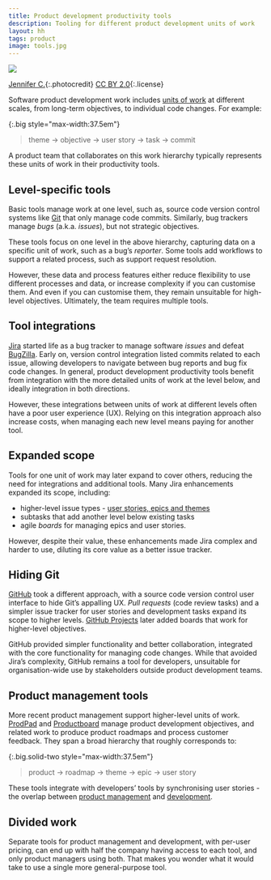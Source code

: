 ```yaml
---
title: Product development productivity tools
description: Tooling for different product development units of work
layout: hh
tags: product
image: tools.jpg
---
```


![](tools.jpg)

[Jennifer C.](https://www.flickr.com/photos/29638108@N06/7718086616){:.photocredit}
[CC BY 2.0](https://creativecommons.org/licenses/by/2.0/){:.license}

Software product development work includes [units of work](units-of-work)
at different scales, from long-term objectives, to individual code changes.
For example:

{:.big style="max-width:37.5em"}
> theme → objective → user story → task → commit

A product team that collaborates on this work hierarchy typically represents these units of work in their productivity tools.

## Level-specific tools

Basic tools manage work at one level, such as, source code version control systems like
[Git](https://en.wikipedia.org/wiki/Git) that only manage code commits.
Similarly, bug trackers manage _bugs_ (a.k.a. _issues_), but not strategic objectives.

These tools focus on one level in the above hierarchy, capturing data on a specific unit of work, such as a bug’s _reporter_.
Some tools add workflows to support a related process, such as support request resolution.

However, these data and process features either reduce flexibility to use different processes and data, or increase complexity if you can customise them.
And even if you can customise them, they remain unsuitable for high-level objectives.
Ultimately, the team requires multiple tools.

## Tool integrations

[Jira](https://en.wikipedia.org/wiki/Jira_(software))
started life as a bug tracker to manage software _issues_ and defeat
[BugZilla](https://en.wikipedia.org/wiki/Bugzilla).
Early on, version control integration listed commits related to each issue, allowing developers to navigate between bug reports and bug fix code changes.
In general, product development productivity tools benefit from integration with the more detailed units of work at the level below, and ideally integration in both directions.

However, these integrations between units of work at different levels often have a poor user experience (UX).
Relying on this integration approach also increase costs, when managing each new level means paying for another tool.

## Expanded scope

Tools for one unit of work may later expand to cover others, reducing the need for integrations and additional tools.
Many Jira enhancements expanded its scope, including:

* higher-level issue types - [user stories, epics and themes](https://www.atlassian.com/agile/project-management/epics-stories-themes)
* subtasks that add another level below existing tasks
* agile _boards_ for managing epics and user stories.

However, despite their value, these enhancements made Jira complex and harder to use, diluting its core value as a better issue tracker.

## Hiding Git

[GitHub](https://en.wikipedia.org/wiki/GitHub) took a different approach,
with a source code version control user interface to hide Git’s appalling UX.
_Pull requests_ (code review tasks) and a simpler issue tracker for user stories and development tasks expand its scope to higher levels.
[GitHub Projects](https://docs.github.com/en/issues/planning-and-tracking-with-projects/learning-about-projects/about-projects)
later added boards that work for higher-level objectives.

GitHub provided simpler functionality and better collaboration,
integrated with the core functionality for managing code changes.
While that avoided Jira’s complexity, GitHub remains a tool for developers,
unsuitable for organisation-wide use by stakeholders outside product development teams.

## Product management tools

More recent product management support higher-level units of work.
[ProdPad](https://www.prodpad.com) and [Productboard](https://www.productboard.com)
manage product development objectives, and related work to produce product roadmaps and process customer feedback.
They span a broad hierarchy that roughly corresponds to:

{:.big.solid-two style="max-width:37.5em"}
> product → roadmap → theme → epic → user story

These tools integrate with developers’ tools by synchronising user stories - the overlap between
[product management](simplify-product-work) and [development](simplify-development-work).

## Divided work

Separate tools for product management and development, with per-user pricing, can end up with half the company having access to each tool, and only product managers using both.
That makes you wonder what it would take to use a single more general-purpose tool.
